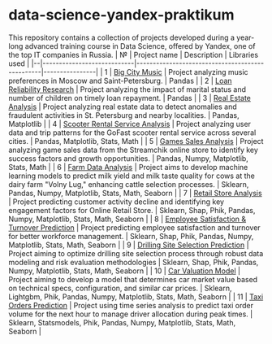 # data-science-yandex-praktikum
This repository contains a collection of projects developed during a year-long advanced training course in Data Science, offered by Yandex, one of the top IT companies in Russia.
| № | Project name               | Description                                     | Libraries used |
|--|----------------------------|-------------------------------------------------|----------------|
| 1 | [Big City Music](https://github.com/boblaros/data-science-yandex-praktikum/tree/17123f819e1ea69b419044d8577d9e000622441d/music-preferences-analysis) | Project analyzing music preferences in Moscow and Saint-Petersburg. | Pandas |
| 2 | [Loan Reliability Research](https://github.com/boblaros/data-science-yandex-praktikum/tree/main/loan-reliability-research) | Project analyzing the impact of marital status and number of children on timely loan repayment. | Pandas |
| 3 | [Real Estate Analysis](https://github.com/boblaros/data-science-yandex-praktikum/tree/cdb8f36a40530411926304e4eddddcbcb824eef1/real-estate-analysis) | Project analyzing real estate data to detect anomalies and fraudulent activities in St. Petersburg and nearby localities. | Pandas, Matplotlib |
| 4 | [Scooter Rental Service Analysis](https://github.com/boblaros/data-science-yandex-praktikum/tree/main/scooter-rental-service-analysis) | Project analyzing user data and trip patterns for the GoFast scooter rental service across several cities. | Pandas, Matplotlib, Stats, Math |
| 5 | [Games Sales Analysis](https://github.com/boblaros/data-science-yandex-praktikum/tree/main/game-sales-analysis) | Project analyzing game sales data from the Streamchik online store to identify key success factors and growth opportunities. | Pandas, Numpy, Matplotlib, Stats, Math |
| 6 | [Farm Data Analysis](https://github.com/boblaros/data-science-yandex-praktikum/tree/main/farm-data-analysis) | Project aims to develop machine learning models to predict milk yield and milk taste quality for cows at the dairy farm "Volny Lug," enhancing cattle selection processes. | Sklearn, Pandas, Numpy, Matplotlib, Stats, Math, Seaborn |
| 7 | [Retail Store Analysis](https://github.com/boblaros/data-science-yandex-praktikum/tree/main/retail-store-analysis) | Project predicting customer activity decline and identifying key engagement factors for Online Retail Store. | Sklearn, Shap, Phik, Pandas, Numpy, Matplotlib, Stats, Math, Seaborn |
| 8 | [Employee Satisfaction & Turnover Prediction](https://github.com/boblaros/data-science-yandex-praktikum/tree/main/employee-satisfaction-turnover-prediction) | Project predicting employee satisfaction and turnover for better workforce management. | Sklearn, Shap, Phik, Pandas, Numpy, Matplotlib, Stats, Math, Seaborn |
| 9 | [Drilling Site Selection Prediction](https://github.com/boblaros/data-science-yandex-praktikum/tree/main/drilling-site-selection-prediction) | Project aiming to optimize drilling site selection process through robust data modeling and risk evaluation methodologies | Sklearn, Shap, Phik, Pandas, Numpy, Matplotlib, Stats, Math, Seaborn |
| 10 | [Car Valuation Model](https://github.com/boblaros/data-science-yandex-praktikum/tree/main/car-valuation-model) | Project aiming to develop a model that determines car market value based on technical specs, configuration, and similar car prices. | Sklearn, Lightgbm, Phik, Pandas, Numpy, Matplotlib, Stats, Math, Seaborn |
| 11 | [Taxi Orders Prediction](https://github.com/boblaros/data-science-yandex-praktikum/tree/main/taxi-orders-prediction) | Project using time series analysis to predict taxi order volume for the next hour to manage driver allocation during peak times. | Sklearn, Statsmodels, Phik, Pandas, Numpy, Matplotlib, Stats, Math, Seaborn |
